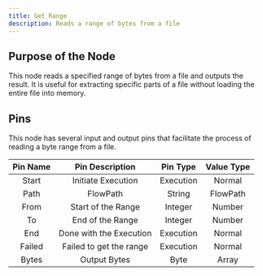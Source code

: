```yaml
---
title: Get Range
description: Reads a range of bytes from a file
---
```


## Purpose of the Node
This node reads a specified range of bytes from a file and outputs the result. It is useful for extracting specific parts of a file without loading the entire file into memory.

## Pins
This node has several input and output pins that facilitate the process of reading a byte range from a file.

| Pin Name | Pin Description | Pin Type | Value Type |
|:----------:|:-------------:|:------:|:------:|
| Start | Initiate Execution | Execution | Normal |
| Path | FlowPath | String | FlowPath |
| From | Start of the Range | Integer | Number |
| To | End of the Range | Integer | Number |
| End | Done with the Execution | Execution | Normal |
| Failed | Failed to get the range | Execution | Normal |
| Bytes | Output Bytes | Byte | Array |